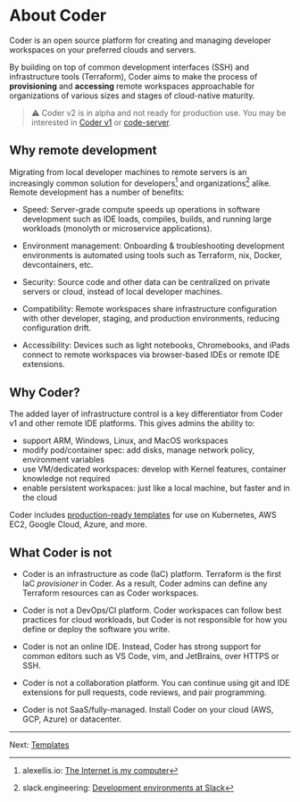 # About Coder

Coder is an open source platform for creating and managing developer workspaces on your preferred clouds and servers.

By building on top of common development interfaces (SSH) and infrastructure tools (Terraform), Coder aims to make the process of **provisioning** and **accessing** remote workspaces approachable for organizations of various sizes and stages of cloud-native maturity.

> ⚠️ Coder v2 is in alpha and not ready for production use. You may be interested in [Coder v1](https://coder.com/docs) or [code-server](https://github.com/cdr/code-server).

## Why remote development

Migrating from local developer machines to remote servers is an increasingly common solution for developers[^1] and organizations[^2] alike. Remote development has a number of benefits:

- Speed: Server-grade compute speeds up operations in software development such as IDE loads, compiles, builds, and running large workloads (monolyth or microservice applications). 

- Environment management: Onboarding & troubleshooting development environments is automated using tools such as Terraform, nix, Docker, devcontainers, etc.

- Security: Source code and other data can be centralized on private servers or cloud, instead of local developer machines.

- Compatibility: Remote workspaces share infrastructure configuration with other developer, staging, and production environments, reducing configuration drift.

- Accessibility: Devices such as light notebooks, Chromebooks, and iPads connect to remote workspaces via browser-based IDEs or remote IDE extensions.

## Why Coder?

The added layer of infrastructure control is a key differentiator from Coder v1 and other remote IDE platforms. This gives admins the ability to:

- support ARM, Windows, Linux, and MacOS workspaces
- modify pod/container spec: add disks, manage network policy, environment variables
- use VM/dedicated workspaces: develop with Kernel features, container knowledge not required
- enable persistent workspaces: just like a local machine, but faster and in the cloud

Coder includes [production-ready templates](../examples) for use on Kubernetes, AWS EC2, Google Cloud, Azure, and more.

## What Coder is not

- Coder is an infrastructure as code (IaC) platform. Terraform is the first IaC *provisioner* in Coder. As a result, Coder admins can define any Terraform resources can as Coder workspaces. 

- Coder is not a DevOps/CI platform. Coder workspaces can follow best practices for cloud workloads, but Coder is not responsible for how you define or deploy the software you write.

- Coder is not an online IDE. Instead, Coder has strong support for common editors such as VS Code, vim, and JetBrains, over HTTPS or SSH.

- Coder is not a collaboration platform. You can continue using git and IDE extensions for pull requests, code reviews, and pair programming.

- Coder is not SaaS/fully-managed. Install Coder on your cloud (AWS, GCP, Azure) or datacenter.

---

Next: [Templates](./templates.md)

[^1]: alexellis.io: [The Internet is my computer](https://blog.alexellis.io/the-internet-is-my-computer/)

[^2]: slack.engineering: [Development environments at Slack](https://slack.engineering/development-environments-at-slack)
